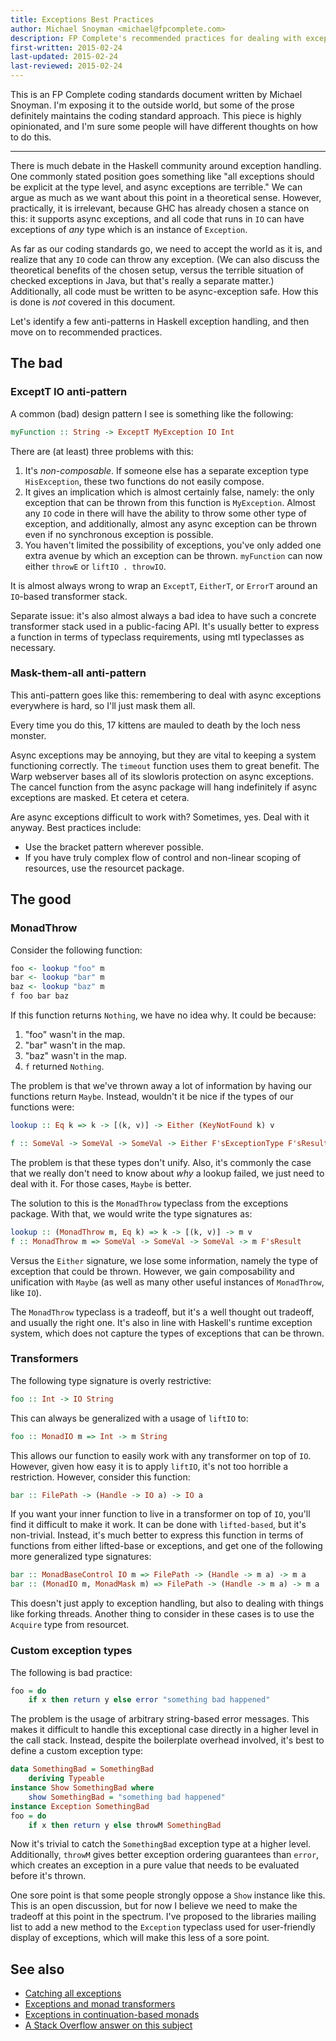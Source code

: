 ```yaml
---
title: Exceptions Best Practices
author: Michael Snoyman <michael@fpcomplete.com>
description: FP Complete's recommended practices for dealing with exceptions
first-written: 2015-02-24
last-updated: 2015-02-24
last-reviewed: 2015-02-24
---
```


This is an FP Complete coding standards document written by Michael Snoyman.
I'm exposing it to the outside world, but some of the prose definitely
maintains the coding standard approach. This piece is highly opinionated, and
I'm sure some people will have different thoughts on how to do this.

* * *

There is much debate in the Haskell community around exception handling. One
commonly stated position goes something like "all exceptions should be explicit
at the type level, and async exceptions are terrible." We can argue as much as
we want about this point in a theoretical sense. However, practically, it is
irrelevant, because GHC has already chosen a stance on this: it supports async
exceptions, and all code that runs in `IO` can have exceptions of *any* type
which is an instance of `Exception`.

As far as our coding standards go, we need to accept the world as it is, and
realize that any `IO` code can throw any exception. (We can also discuss the
theoretical benefits of the chosen setup, versus the terrible situation of
checked exceptions in Java, but that's really a separate matter.) Additionally,
all code must be written to be async-exception safe. How this is done is *not*
covered in this document.

Let's identify a few anti-patterns in Haskell exception handling, and then move
on to recommended practices.

## The bad

### ExceptT IO anti-pattern

A common (bad) design pattern I see is something like the following:

```haskell
myFunction :: String -> ExceptT MyException IO Int
```

There are (at least) three problems with this:

1. It's *non-composable*. If someone else has a separate exception type `HisException`, these two functions do not easily compose.
2. It gives an implication which is almost certainly false, namely: the only exception that can be thrown from this function is `MyException`. Almost any `IO` code in there will have the ability to throw some other type of exception, and additionally, almost any async exception can be thrown even if no synchronous exception is possible.
3. You haven't limited the possibility of exceptions, you've only added one extra avenue by which an exception can be thrown. `myFunction` can now either `throwE` or `liftIO . throwIO`.

It is almost always wrong to wrap an `ExceptT`, `EitherT`, or `ErrorT` around an `IO`-based transformer stack.

Separate issue: it's also almost always a bad idea to have such a concrete
transformer stack used in a public-facing API. It's usually better to express a
function in terms of typeclass requirements, using mtl typeclasses as
necessary.

### Mask-them-all anti-pattern

This anti-pattern goes like this: remembering to deal with async exceptions everywhere is hard, so I'll just mask them all.

Every time you do this, 17 kittens are mauled to death by the loch ness monster.

Async exceptions may be annoying, but they are vital to keeping a system
functioning correctly. The `timeout` function uses them to great benefit. The
Warp webserver bases all of its slowloris protection on async exceptions. The
cancel function from the async package will hang indefinitely if async
exceptions are masked. Et cetera et cetera.

Are async exceptions difficult to work with? Sometimes, yes. Deal with it anyway. Best practices include:

* Use the bracket pattern wherever possible.
* If you have truly complex flow of control and non-linear scoping of resources, use the resourcet package.

## The good

### MonadThrow

Consider the following function:

```haskell
foo <- lookup "foo" m
bar <- lookup "bar" m
baz <- lookup "baz" m
f foo bar baz
```

If this function returns `Nothing`, we have no idea why. It could be because:

1. "foo" wasn't in the map.
2. "bar" wasn't in the map.
3. "baz" wasn't in the map.
4. `f` returned `Nothing`.

The problem is that we've thrown away a lot of information by having our functions return `Maybe`. Instead, wouldn't it be nice if the types of our functions were:

```haskell
lookup :: Eq k => k -> [(k, v)] -> Either (KeyNotFound k) v

f :: SomeVal -> SomeVal -> SomeVal -> Either F'sExceptionType F'sResult
```

The problem is that these types don't unify. Also, it's commonly the case that
we really don't need to know about *why* a lookup failed, we just need to deal with
it. For those cases, `Maybe` is better.

The solution to this is the `MonadThrow` typeclass from the exceptions package.
With that, we would write the type signatures as:

```haskell
lookup :: (MonadThrow m, Eq k) => k -> [(k, v)] -> m v
f :: MonadThrow m => SomeVal -> SomeVal -> SomeVal -> m F'sResult
```

Versus the `Either` signature, we lose some information, namely the type of
exception that could be thrown. However, we gain composability and unification
with `Maybe` (as well as many other useful instances of `MonadThrow`, like
`IO`).

The `MonadThrow` typeclass is a tradeoff, but it's a well thought out tradeoff,
and usually the right one. It's also in line with Haskell's runtime exception
system, which does not capture the types of exceptions that can be thrown.

### Transformers

The following type signature is overly restrictive:

```haskell
foo :: Int -> IO String
```

This can always be generalized with a usage of `liftIO` to:

```haskell
foo :: MonadIO m => Int -> m String
```

This allows our function to easily work with any transformer on top of `IO`.
However, given how easy it is to apply `liftIO`, it's not too horrible a
restriction. However, consider this function:

```haskell
bar :: FilePath -> (Handle -> IO a) -> IO a
```

If you want your inner function to live in a transformer on top of `IO`, you'll
find it difficult to make it work. It can be done with `lifted-based`, but it's
non-trivial. Instead, it's much better to express this function in terms of
functions from either lifted-base or exceptions, and get one of the following
more generalized type signatures:

```haskell
bar :: MonadBaseControl IO m => FilePath -> (Handle -> m a) -> m a
bar :: (MonadIO m, MonadMask m) => FilePath -> (Handle -> m a) -> m a
```

This doesn't just apply to exception handling, but also to dealing with things
like forking threads. Another thing to consider in these cases is to use the
`Acquire` type from resourcet.

### Custom exception types

The following is bad practice:

```haskell
foo = do
    if x then return y else error "something bad happened"
```

The problem is the usage of arbitrary string-based error messages. This makes
it difficult to handle this exceptional case directly in a higher level in the
call stack. Instead, despite the boilerplate overhead involved, it's best to
define a custom exception type:

```haskell
data SomethingBad = SomethingBad
    deriving Typeable
instance Show SomethingBad where
    show SomethingBad = "something bad happened"
instance Exception SomethingBad
foo = do
    if x then return y else throwM SomethingBad
```

Now it's trivial to catch the `SomethingBad` exception type at a higher level.
Additionally, `throwM` gives better exception ordering guarantees than `error`,
which creates an exception in a pure value that needs to be evaluated before
it's thrown.

One sore point is that some people strongly oppose a `Show` instance like this.
This is an open discussion, but for now I believe we need to make the tradeoff
at this point in the spectrum. I've proposed to the libraries mailing list to
add a new method to the `Exception` typeclass used for user-friendly display of
exceptions, which will make this less of a sore point.

## See also

* [Catching all exceptions](https://www.fpcomplete.com/user/snoyberg/general-haskell/exceptions/catching-all-exceptions)
* [Exceptions and monad transformers](https://www.fpcomplete.com/user/snoyberg/general-haskell/exceptions/exceptions-and-monad-transformers)
* [Exceptions in continuation-based monads](http://www.yesodweb.com/blog/2014/05/exceptions-cont-monads)
* [A Stack Overflow answer on this subject](http://stackoverflow.com/questions/25752900/exceptions-and-monad-transformers/25753497#25753497)
